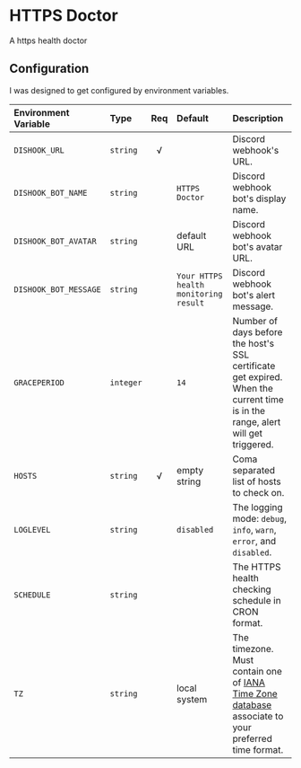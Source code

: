 # HTTPS Doctor

A https health doctor

## Configuration

I was designed to get configured by environment variables.

| **Environment Variable** | **Type**  | **Req** | **Default**                           | **Description**                                                                                                                                                    |
| :---                     | :---      | :---:   | :---                                  | :---                                                                                                                                                               |
| `DISHOOK_URL`            | `string`  | √       |                                       | Discord webhook's URL.                                                                                                                                             |
| `DISHOOK_BOT_NAME`       | `string`  |         | `HTTPS Doctor`                        | Discord webhook bot's display name.                                                                                                                                |
| `DISHOOK_BOT_AVATAR`     | `string`  |         | default URL                           | Discord webhook bot's avatar URL.                                                                                                                                  |
| `DISHOOK_BOT_MESSAGE`    | `string`  |         | `Your HTTPS health monitoring result` | Discord webhook bot's alert message.                                                                                                                               |
| `GRACEPERIOD`            | `integer` |         | `14`                                  | Number of days before the host's SSL certificate get expired. When the current time is in the range, alert will get triggered.                                     |
| `HOSTS`                  | `string`  | √       | empty string                          | Coma separated list of hosts to check on.                                                                                                                          |
| `LOGLEVEL`               | `string`  |         | `disabled`                            | The logging mode: `debug`, `info`, `warn`, `error`, and `disabled`.                                                                                                |
| `SCHEDULE`               | `string`  |         |                                       | The HTTPS health checking schedule in CRON format.                                                                                                                 |
| `TZ`                     | `string`  |         | local system                          | The timezone. Must contain one of [IANA Time Zone database](https://en.wikipedia.org/wiki/List_of_tz_database_time_zones) associate to your preferred time format. |
